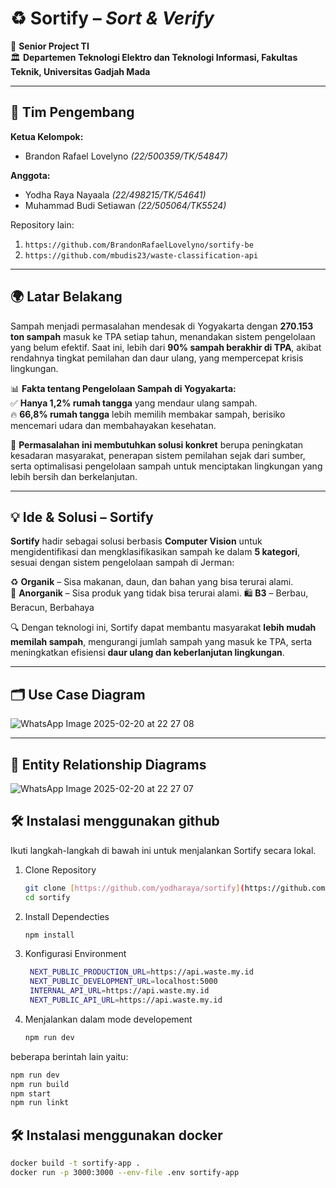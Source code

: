 # ♻️ **Sortify** – *Sort & Verify*  

📌 **Senior Project TI**  
🏛 **Departemen Teknologi Elektro dan Teknologi Informasi, Fakultas Teknik, Universitas Gadjah Mada**  

---

## 👥 **Tim Pengembang**  

**Ketua Kelompok:**  
- Brandon Rafael Lovelyno *(22/500359/TK/54847)*  

**Anggota:**  
- Yodha Raya Nayaala *(22/498215/TK/54641)*  
- Muhammad Budi Setiawan *(22/505064/TK5524)*  

Repository lain:
1. `https://github.com/BrandonRafaelLovelyno/sortify-be`
2. `https://github.com/mbudis23/waste-classification-api`
---

## 🌍 **Latar Belakang**  

Sampah menjadi permasalahan mendesak di Yogyakarta dengan **270.153 ton sampah** masuk ke TPA setiap tahun, menandakan sistem pengelolaan yang belum efektif. Saat ini, lebih dari **90% sampah berakhir di TPA**, akibat rendahnya tingkat pemilahan dan daur ulang, yang mempercepat krisis lingkungan.  

📊 **Fakta tentang Pengelolaan Sampah di Yogyakarta:**  
✅ **Hanya 1,2% rumah tangga** yang mendaur ulang sampah.  
🔥 **66,8% rumah tangga** lebih memilih membakar sampah, berisiko mencemari udara dan membahayakan kesehatan.  

🔴 **Permasalahan ini membutuhkan solusi konkret** berupa peningkatan kesadaran masyarakat, penerapan sistem pemilahan sejak dari sumber, serta optimalisasi pengelolaan sampah untuk menciptakan lingkungan yang lebih bersih dan berkelanjutan.  

---

## 💡 **Ide & Solusi – Sortify**  

**Sortify** hadir sebagai solusi berbasis **Computer Vision** untuk mengidentifikasi dan mengklasifikasikan sampah ke dalam **5 kategori**, sesuai dengan sistem pengelolaan sampah di Jerman:  

♻️ **Organik** – Sisa makanan, daun, dan bahan yang bisa terurai alami.  
📄 **Anorganik** – Sisa produk yang tidak bisa terurai alami.
🛍 **B3** – Berbau, Beracun, Berbahaya 

🔍 Dengan teknologi ini, Sortify dapat membantu masyarakat **lebih mudah memilah sampah**, mengurangi jumlah sampah yang masuk ke TPA, serta meningkatkan efisiensi **daur ulang dan keberlanjutan lingkungan**.  

---

## 🗂️ **Use Case Diagram**  

![WhatsApp Image 2025-02-20 at 22 27 08](https://github.com/user-attachments/assets/23c76db2-9311-4468-bc2c-163d08cd76ba)

---

## 🔗 **Entity Relationship Diagrams**  

![WhatsApp Image 2025-02-20 at 22 27 07](https://github.com/user-attachments/assets/3982c8a8-96a6-4665-a798-d324d30b9433)

## 🛠️ Instalasi menggunakan github
Ikuti langkah-langkah di bawah ini untuk menjalankan Sortify secara lokal.
1. Clone Repository
   ```bash
   git clone [https://github.com/yodharaya/sortify](https://github.com/yodharaya/sortify)
   cd sortify
   ```
2. Install Dependecties
   ```bash
   npm install
   ```
3. Konfigurasi Environment
   ```bash
    NEXT_PUBLIC_PRODUCTION_URL=https://api.waste.my.id
    NEXT_PUBLIC_DEVELOPMENT_URL=localhost:5000
    INTERNAL_API_URL=https://api.waste.my.id
    NEXT_PUBLIC_API_URL=https://api.waste.my.id
   ```
4. Menjalankan dalam mode developement
   ```bash
   npm run dev
   ```

beberapa berintah lain yaitu:
```bash
npm run dev
npm run build
npm start
npm run linkt
```

## 🛠️ Instalasi menggunakan docker
```bash
docker build -t sortify-app .
docker run -p 3000:3000 --env-file .env sortify-app
```

